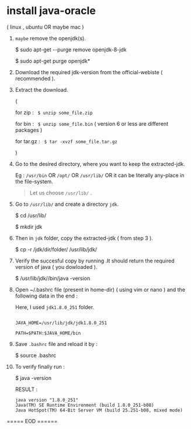# install java-oracle 

( linux , ubuntu OR maybe mac )

1. ``maybe`` remove the openjdk(s).

    $ sudo apt-get --purge remove openjdk-8-jdk
    
    $ sudo apt-get purge openjdk*

2. Download the required jdk-version from the official-webiste ( recommended ).

3. Extract the download. 

    ( 
    
      for zip    : ` $ unzip some_file.zip`
      
      for bin    : ` $ unzip some_file.bin` ( version 6 or less are different packages )
      
      for tar.gz : ` $ tar -xvzf some_file.tar.gz`
      
    )

4. Go to the desired directory, where you want to keep the extracted-jdk. 

    Eg : `/usr/bin` OR `/opt/` OR `/usr/lib/` OR it can be literally any-place in the file-system.

   > Let us choose `/usr/lib/` .

5. Go to `/usr/lib/` and create a directory `jdk`.

     $ cd /usr/lib/

     $ mkdir jdk

6. Then in `jdk` folder, copy the extracted-jdk ( from step 3 ).

    $ cp -r /jdk/dir/folder/  /usr/lib/jdk/

7. Verify the succesful copy by running .It should return the required version of java ( you dowloaded ).

    $ /usr/lib/jdk/<jdk-folder-name>/bin/java -version
 
8. Open ~/.bashrc file (present in home-dir) ( using vim or nano ) and the following data in the end :

    Here, I used `jdk1.8.0_251` folder.

    ```

    JAVA_HOME=/usr/lib/jdk/jdk1.8.0_251

    PATH=$PATH:$JAVA_HOME/bin

    ```

9. Save `.bashrc` file and reload it by : 

    $ source .bashrc

10. To verify finally run : 

    $ java -version

    RESULT : 
    ```
    java version "1.8.0_251"
    Java(TM) SE Runtime Environment (build 1.8.0_251-b08)
    Java HotSpot(TM) 64-Bit Server VM (build 25.251-b08, mixed mode)
    ```

===== EOD ======

